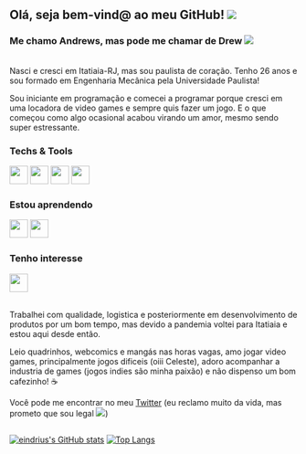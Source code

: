 ## Olá, seja bem-vind@ ao meu GitHub! <img src="https://cdn.betterttv.net/emote/5ada077451d4120ea3918426/1x.gif" /> 
### Me chamo Andrews, mas pode me chamar de Drew <img src="https://cdn.betterttv.net/emote/5eaa12a074046462f768344b/1x.gif" />

<!--
**eindrius/eindrius** is a ✨ _special_ ✨ repository because its `README.md` (this file) appears on your GitHub profile.

Here are some ideas to get you started:

- 🔭 I’m currently working on ...
- 🌱 I’m currently learning ...
- 👯 I’m looking to collaborate on ...
- 🤔 I’m looking for help with ...
- 💬 Ask me about ...
- 📫 How to reach me: ...
- 😄 Pronouns: ...
- ⚡ Fun fact: ...
-->


<br>Nasci e cresci em Itatiaia-RJ, mas sou paulista de coração. Tenho 26 anos e sou formado em Engenharia Mecânica pela Universidade Paulista!

Sou iniciante em programação e comecei a programar porque cresci em uma locadora de video games e sempre quis fazer um jogo. E o que começou como algo ocasional acabou virando um amor, mesmo sendo super estressante.</br> 

### Techs & Tools
<img src="https://cdn.jsdelivr.net/gh/devicons/devicon/icons/csharp/csharp-original.svg" width="32" height="32"/> <img src="https://cdn.jsdelivr.net/gh/devicons/devicon/icons/github/github-original.svg" width="32" height="32"/> <img src="https://cdn.jsdelivr.net/gh/devicons/devicon/icons/git/git-original.svg" width="32" height="32"/>
<img src="https://cdn.jsdelivr.net/gh/devicons/devicon/icons/dot-net/dot-net-original.svg" width="32" height="32"/>

### Estou aprendendo 
<img src="https://cdn.jsdelivr.net/gh/devicons/devicon/icons/python/python-original.svg" width="32" height="32"/> <img src="https://cdn.jsdelivr.net/gh/devicons/devicon/icons/unity/unity-original.svg" width="32" height="32"/>

### Tenho interesse
<img src="https://cdn.jsdelivr.net/gh/devicons/devicon/icons/mysql/mysql-plain.svg" width="32" height="32"/>



<br> Trabalhei com qualidade, logistica e posteriormente em desenvolvimento de produtos por um bom tempo, mas devido a pandemia voltei para Itatiaia e estou aqui desde então.

Leio quadrinhos, webcomics e mangás nas horas vagas, amo jogar video games, principalmente jogos dificeis (oiii Celeste), adoro acompanhar a industria de games (jogos indies são minha paixão) e não dispenso um bom cafezinho! :coffee:


Você pode me encontrar no meu [Twitter](https://twitter.com/eindreus) (eu reclamo muito da vida, mas prometo que sou legal <img src="https://cdn.betterttv.net/emote/5a16ee718c22a247ead62d4a/1x" />)</br>

## 
[![eindrius's GitHub stats](https://github-readme-stats.vercel.app/api?username=eindrius&show_icons=true&title_color=A40000&icon_color=D3B200&text_color=939393&bg_color=FFFFFF&border_color=D3B200&border_radius=30)](https://github.com/eindrius/github-readme-stats&count_private=true) [![Top Langs](https://github-readme-stats.vercel.app/api/top-langs/?username=eindrius&layout=compact&title_color=A40000&icon_color=D3B200&text_color=939393&bg_color=FFFFFF&border_color=D3B200&border_radius=30)](https://github.com/eindrius/github-readme-stats)

